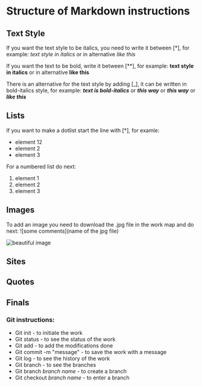 # Structure of Markdown instructions

## Text Style

If you want the text style to be italics, you need to write it between [*], for example: *text style in italics* or in alternative _like this_

If you want the text to be bold, write it between [**], for example: **text style in italics** or in alternative __like this__

There is an alternative for the text style by adding [_], it can be written in bold-italics style, for example: *__text is bold-italics__* or _**this way**_ or ___this way___ or ***like this***

## Lists

If you want to make a dotlist start the line with [*], for examle:
* element 12
* element 2
* element 3

For a numbered list do next:
1. element 1
2. element 2
3. element 3

## Images

To add an image you need to download the .jpg file in the work map and do next: ![some comments](name of the jpg file)

![beautiful image](<beautiful image.jpg>)
## Sites

## Quotes

## Finals
### Git instructions:
* Git init - to initiate the work
* Git status - to see the status of the work
* Git add - to add the modifications done
* Git commit -m "message" - to save the work with a message
* Git log - to see the history of the work
* Git branch - to see the branches
* Git branch _branch name_ - to create a branch
* Git checkout _branch name_ - to enter a branch

